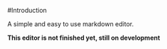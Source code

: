 #Introduction

A simple and easy to use markdown editor.

**This editor is not finished yet, still on development**
